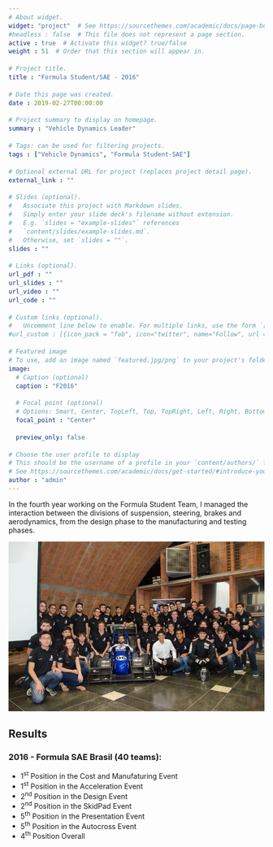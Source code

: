 ```yaml
---
# About widget.
widget: "project"  # See https://sourcethemes.com/academic/docs/page-builder/
#headless : false  # This file does not represent a page section.
active : true  # Activate this widget? true/false
weight : 51  # Order that this section will appear in.

# Project title.
title : "Formula Student/SAE - 2016"

# Date this page was created.
date : 2019-02-27T00:00:00

# Project summary to display on homepage.
summary : "Vehicle Dynamics Leader"

# Tags: can be used for filtering projects.
tags : ["Vehicle Dynamics", "Formula Student-SAE"]

# Optional external URL for project (replaces project detail page).
external_link : ""

# Slides (optional).
#   Associate this project with Markdown slides.
#   Simply enter your slide deck's filename without extension.
#   E.g. `slides = "example-slides"` references 
#   `content/slides/example-slides.md`.
#   Otherwise, set `slides = ""`.
slides : ""

# Links (optional).
url_pdf : ""
url_slides : ""
url_video : ""
url_code : ""

# Custom links (optional).
#   Uncomment line below to enable. For multiple links, use the form `[{...}, {...}, {...}]`.
#url_custom : [{icon_pack = "fab", icon="twitter", name="Follow", url = "https://twitter.com/georgecushen"}]

# Featured image
# To use, add an image named `featured.jpg/png` to your project's folder. 
image:
  # Caption (optional)
  caption : "F2016"
  
  # Focal point (optional)
  # Options: Smart, Center, TopLeft, Top, TopRight, Left, Right, BottomLeft, Bottom, BottomRight
  focal_point : "Center"
  
  preview_only: false
  
# Choose the user profile to display
# This should be the username of a profile in your `content/authors/` folder.
# See https://sourcethemes.com/academic/docs/get-started/#introduce-yourself
author : "admin"
---
```


In the fourth year working on the Formula Student Team, I managed the interaction between the divisions of suspension, steering, brakes and aerodynamics, from the design phase to the manufacturing and testing phases.

<img src="team.jpg" alt="Fsae Unicamp Team">

## Results
### 2016 - Formula SAE Brasil (40 teams):
* 1<sup>st</sup> Position in the Cost and Manufaturing Event
* 1<sup>st</sup> Position in the Acceleration Event
* 2<sup>nd</sup> Position in the Design Event
* 2<sup>nd</sup> Position in the SkidPad Event
* 5<sup>th</sup> Position in the Presentation Event
* 5<sup>th</sup> Position in the Autocross Event
* 4<sup>th</sup> Position Overall
